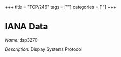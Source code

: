 +++
title = "TCP/246"
tags = [""]
categories = [""]
+++

# IANA Data

_Name:_ dsp3270

_Description:_ Display Systems Protocol


